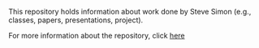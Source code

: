 This repository holds information about work done by Steve Simon (e.g., classes, papers, presentations, project).

For more information about the repository, click [here](docs/index.html)
